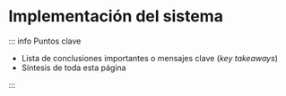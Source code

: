 # Implementación del sistema

::: info Puntos clave

- Lista de conclusiones importantes o mensajes clave (_key takeaways_)
- Síntesis de toda esta página

:::
